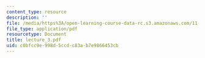 ```yaml
---
content_type: resource
description: ''
file: /media/https%3A/open-learning-course-data-rc.s3.amazonaws.com/11-947-new-century-cities-real-estate-digital-technology-and-design-fall-2004/c0bfcc9e998d5ccdc83ab7e9866453cb_lecture_3.pdf
file_type: application/pdf
resourcetype: Document
title: lecture_3.pdf
uid: c0bfcc9e-998d-5ccd-c83a-b7e9866453cb
---
```

